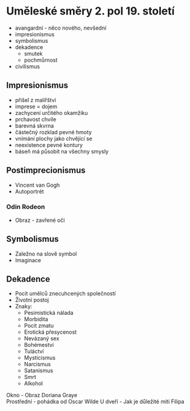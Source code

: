 # Uměleské směry 2. pol 19. století

- avangardní - něco nového, nevšední
- impresionismus
- symbolismus
- dekadence
  - smutek
  - pochmůrnost
- civilismus

## Impresionismus

- přišel z malířštví
- imprese = dojem
- zachycení určitého okamžiku
- prchavost chvíle
- barevná skvrna
- částečný rozklad pevné hmoty
- vnímání plochy jako chvějící se
- neexistence pevné kontury
- báseň má působit na všechny smysly

## Postimprecionismus

- Vincent van Gogh
- Autoportrét

### Odin Rodeon

- Obraz - zavřené oči

## Symbolismus

- Zaležno na slově symbol
- Imaginace

## Dekadence

- Pocit umělců znecuhcených společností
- Životní postoj
- Znaky:
  - Pesimistická nálada
  - Morbidita
  - Pocit zmatu
  - Erotická přesycenost
  - Nevázaný sex
  - Bohémeství
  - Tuláctví
  - Mysticismus
  - Narcismus
  - Satanismus
  - Smrt
  - Alkohol

Okno - Obraz Doriana Graye  
Prostřední - pohádka od Oscar Wilde
U dveří - Jak je důležité míti Filipa
